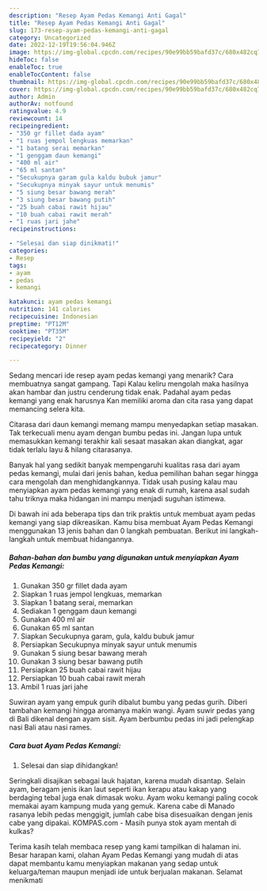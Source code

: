 ```yaml
---
description: "Resep Ayam Pedas Kemangi Anti Gagal"
title: "Resep Ayam Pedas Kemangi Anti Gagal"
slug: 173-resep-ayam-pedas-kemangi-anti-gagal
category: Uncategorized
date: 2022-12-19T19:56:04.946Z
image: https://img-global.cpcdn.com/recipes/90e99bb59bafd37c/680x482cq70/ayam-pedas-kemangi-foto-resep-utama.jpg
hideToc: false
enableToc: true
enableTocContent: false
thumbnail: https://img-global.cpcdn.com/recipes/90e99bb59bafd37c/680x482cq70/ayam-pedas-kemangi-foto-resep-utama.jpg
cover: https://img-global.cpcdn.com/recipes/90e99bb59bafd37c/680x482cq70/ayam-pedas-kemangi-foto-resep-utama.jpg
author: Admin
authorAv: notfound
ratingvalue: 4.9
reviewcount: 14
recipeingredient:
- "350 gr fillet dada ayam"
- "1 ruas jempol lengkuas memarkan"
- "1 batang serai memarkan"
- "1 genggam daun kemangi"
- "400 ml air"
- "65 ml santan"
- "Secukupnya garam gula kaldu bubuk jamur"
- "Secukupnya minyak sayur untuk menumis"
- "5 siung besar bawang merah"
- "3 siung besar bawang putih"
- "25 buah cabai rawit hijau"
- "10 buah cabai rawit merah"
- "1 ruas jari jahe"
recipeinstructions:

- "Selesai dan siap dinikmati!"
categories:
- Resep
tags:
- ayam
- pedas
- kemangi

katakunci: ayam pedas kemangi 
nutrition: 141 calories
recipecuisine: Indonesian
preptime: "PT12M"
cooktime: "PT35M"
recipeyield: "2"
recipecategory: Dinner

---
```



Sedang mencari ide resep ayam pedas kemangi yang menarik? Cara membuatnya sangat gampang. Tapi Kalau keliru mengolah maka hasilnya akan hambar dan justru cenderung tidak enak. Padahal ayam pedas kemangi yang enak harusnya Kan memiliki aroma dan cita rasa yang dapat memancing selera kita.


Citarasa dari daun kemangi memang mampu menyedapkan setiap masakan. Tak terkecuali menu ayam dengan bumbu pedas ini. Jangan lupa untuk memasukkan kemangi terakhir kali sesaat masakan akan diangkat, agar tidak terlalu layu &amp; hilang citarasanya.

Banyak hal yang sedikit banyak mempengaruhi kualitas rasa dari ayam pedas kemangi, mulai dari jenis bahan, kedua pemilihan bahan segar hingga cara mengolah dan menghidangkannya. Tidak usah pusing kalau mau menyiapkan ayam pedas kemangi yang enak di rumah, karena asal sudah tahu triknya maka hidangan ini mampu menjadi suguhan istimewa.


Di bawah ini ada beberapa tips dan trik praktis untuk membuat ayam pedas kemangi yang siap dikreasikan. Kamu bisa membuat Ayam Pedas Kemangi menggunakan 13 jenis bahan dan 0 langkah pembuatan. Berikut ini langkah-langkah untuk membuat hidangannya.

<!--inarticleads1-->

##### Bahan-bahan dan bumbu yang digunakan untuk menyiapkan Ayam Pedas Kemangi:

1. Gunakan 350 gr fillet dada ayam
1. Siapkan 1 ruas jempol lengkuas, memarkan
1. Siapkan 1 batang serai, memarkan
1. Sediakan 1 genggam daun kemangi
1. Gunakan 400 ml air
1. Gunakan 65 ml santan
1. Siapkan Secukupnya garam, gula, kaldu bubuk jamur
1. Persiapkan Secukupnya minyak sayur untuk menumis
1. Gunakan 5 siung besar bawang merah
1. Gunakan 3 siung besar bawang putih
1. Persiapkan 25 buah cabai rawit hijau
1. Persiapkan 10 buah cabai rawit merah
1. Ambil 1 ruas jari jahe


Suwiran ayam yang empuk gurih dibalut bumbu yang pedas gurih. Diberi tambahan kemangi hingga aromanya makin wangi. Ayam suwir pedas yang di Bali dikenal dengan ayam sisit. Ayam berbumbu pedas ini jadi pelengkap nasi Bali atau nasi rames. 

<!--inarticleads2-->

##### Cara buat Ayam Pedas Kemangi:


1. Selesai dan siap dihidangkan!

Seringkali disajikan sebagai lauk hajatan, karena mudah disantap. Selain ayam, beragam jenis ikan laut seperti ikan kerapu atau kakap yang berdaging tebal juga enak dimasak woku. Ayam woku kemangi paling cocok memakai ayam kampung muda yang gemuk. Karena cabe di Manado rasanya lebih pedas menggigit, jumlah cabe bisa disesuaikan dengan jenis cabe yang dipakai. KOMPAS.com - Masih punya stok ayam mentah di kulkas? 

Terima kasih telah membaca resep yang kami tampilkan di halaman ini. Besar harapan kami, olahan Ayam Pedas Kemangi yang mudah di atas dapat membantu kamu menyiapkan makanan yang sedap untuk keluarga/teman maupun menjadi ide untuk berjualan makanan. Selamat menikmati
